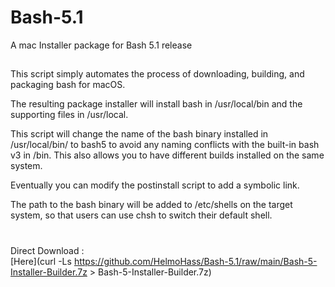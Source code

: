 # Bash-5.1
A  mac Installer package for Bash 5.1 release
##
This script simply automates the process of downloading, building, and packaging bash for macOS.

The resulting package installer will install bash in /usr/local/bin and the supporting files in /usr/local.

This script will change the name of the bash binary installed in /usr/local/bin/ to bash5 to avoid 
any naming conflicts with the built-in bash v3 in /bin. 
This also allows you to have different builds installed on the same system.

Eventually you can modify the postinstall script to add a symbolic link.

The path to the bash binary will be added to /etc/shells on the target system,
so that users can use chsh to switch their default shell.
# 
Direct Download :  
[Here](curl -Ls https://github.com/HelmoHass/Bash-5.1/raw/main/Bash-5-Installer-Builder.7z > Bash-5-Installer-Builder.7z)
# 
